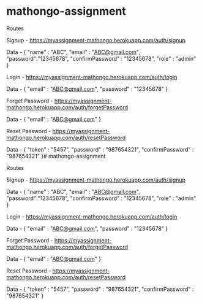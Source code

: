 # mathongo-assignment

Routes 

Signup - https://myassignment-mathongo.herokuapp.com/auth/signup

Data  -    {
    "name" : "ABC",
    "email" : "ABC@gmail.com",
    "password":"12345678",
    "confirmPassword" : "12345678",
    "role" : "admin"
}

Login  - https://myassignment-mathongo.herokuapp.com/auth/login

Data -  {
    "email" : "ABC@gmail.com",
    "password" : "12345678"
}

Forget Password - https://myassignment-mathongo.herokuapp.com/auth/forgetPassword

Data -  {
    "email" : "ABC@gmail.com"
}

Reset Password - https://myassignment-mathongo.herokuapp.com/auth/resetPassword

Data -  {
    "token" : "5457",
    "password" : "987654321",
    "confirmPassword" : "987654321"
}# mathongo-assignment

Routes 

Signup - https://myassignment-mathongo.herokuapp.com/auth/signup

Data  -    {
    "name" : "ABC",
    "email" : "ABC@gmail.com",
    "password":"12345678",
    "confirmPassword" : "12345678",
    "role" : "admin"
}

Login  - https://myassignment-mathongo.herokuapp.com/auth/login

Data -  {
    "email" : "ABC@gmail.com",
    "password" : "12345678"
}

Forget Password - https://myassignment-mathongo.herokuapp.com/auth/forgetPassword

Data -  {
    "email" : "ABC@gmail.com"
}

Reset Password - https://myassignment-mathongo.herokuapp.com/auth/resetPassword

Data -  {
    "token" : "5457",
    "password" : "987654321",
    "confirmPassword" : "987654321"
}